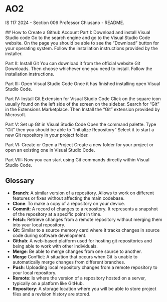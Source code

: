 # AO2 
<!DOCTYPE html>
<html lang"en>

<head>
  <style>

    body {margin: 0 0;font-family:Arial, Helvetica, sans-serif; fontsiz:100%;width:50%;margin:0 auto;padding: 1em; border:3px solid blue;}
    
  </style>
</head>

<body>
  IS 117 2024 - Section 006 Professor Chiusano - README.
</body>

<head>
<body>
  <title>Julisa Gonzalez
  IS 117006
  Professor Chiusano 
  13 February 2024
  A02. Create a Github Account with Git/Webstorm/Github/Tutorial. Define Terms</title>
</body>
</head>

  <body>
  <p> ## How to Create a Github Account
  Part I: Download and install Visual Studio code 
  Go to the search engine and go to the Visual Studio Code website.
  On the page you should be able to see the “Download” button for your operating system.
  Follow the installation instructions provided by the installer. 

  Part II: Install Git 
  You can download it from the official website Git Downloads. 
  Then choose whichever one you need to install.
  Follow the installation instructions.

  Part III: Open Visual Studio Code 
  Once it has finished installing open Visual Studio Code.

  Part IV: Install Git Extension for Visual Studio Code 
  Click on the square icon usually found on the left side of the screen on the sidebar.
  Search for “Git” in the Extensions Marketplace.
  Then Install the “Git” extension provided by Microsoft. 

  Part V: Set up Git in Visual Studio Code
  Open the command palette.
  Type “Git” then you should be able to “Initialize Repository”
  Select it to start a new Git repository in your project folder.

  Part VI: Create or Open a Project
  Create a new folder for your project or open an existing one in Visual Studio Code.

  Part VIII: 
  Now you can start using Git commands directly within Visual Studio Code.</p>



## Glossary 

- **Branch**: A similar version of a repository. Allows to work on different features or fixes without affecting the main codebase.
- **Clone**: To make a copy of a repository on your device. 
- **Commit**: A record of changes to a repository. It represents a snapshot of the repository at a specific point in time. 
- **Fetch**: Retrieve changes from a remote repository without merging them into your local repository. 
- **Git**: Similar to a source memory card where it tracks changes in source code during software development.
- **Github**: A web-based platform used for hosting git repositories and being able to work with other individuals. 
- **Merge**: Be able to merge changes from one source to another. 
- **Merge** Conflict: A situation that occurs when Git is unable to automatically merge changes from different branches. 
- **Push**: Uploading local repository changes from a remote repository to your local repository.
- **Remote**: Is where the version of a repository hosted on a server, typically on a platform like GitHub.
- **Repository**: A storage location where you will be able to store project files and a revision history are stored. 

</p>
</body>
</html>
